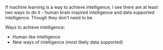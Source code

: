 If machine learning is a way to achieve intelligence, I see there are at least two ways to do it - human brain inspired intelligence and data supported intelligence. Though they don't need to be 

Ways to achieve intelligence:
* Human like intelligence
* New ways of intelligence (most likely data supported)